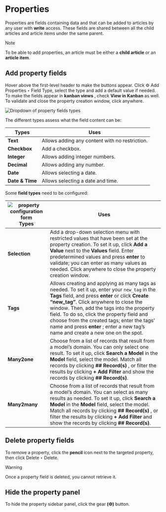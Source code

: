 # Properties

Properties are fields containing data and that can be added to articles by any
user with **write** access. These fields are shared between all the child
articles and article items under the same parent.

<div class="alert alert-primary">
<p class="alert-title">
Note</p><p>To be able to add properties, an article must be either a <b>child article</b> or an <b>article
item</b>.</p>
</div>

## Add property fields

Hover above the first-level header to make the buttons appear. Click ⚙ Add
Properties ‣ Field Type, select the type and add a default value if needed. To
make the fields appear in **kanban views** , check **View in Kanban** as well.
To validate and close the property creation window, click anywhere.

![Dropdown of property fields types](../../../_images/fields.png)

The different types assess what the field content can be:

Types | Uses  
---|---  
**Text** | Allows adding any content with no restriction.  
**Checkbox** | Add a checkbox.  
**Integer** | Allows adding integer numbers.  
**Decimal** | Allows adding any number.  
**Date** | Allows selecting a date.  
**Date & Time** | Allows selecting a date and time.  
  
Some **field types** need to be configured:

![property configuration form](../../../_images/manyone.png) Types | Uses  
---|---  
**Selection** | Add a drop-down selection menu with restricted values that have been set at the property creation. To set it up, click **Add a Value** next to the **Values** field. Enter predetermined values and press **enter** to validate; you can enter as many values as needed. Click anywhere to close the property creation window.  
**Tags** | Allows creating and applying as many tags as needed. To set it up, enter your `new_tag` in the **Tags** field, and press **enter** or click **Create “new_tag”**. Click anywhere to close the window. Then, add the tags into the property field. To do so, click the property field and choose from the created tags; enter the tags’ name and press **enter** ; enter a new tag’s name and create a new one on the spot.  
**Many2one** | Choose from a list of records that result from a model’s domain. You can only select one result. To set it up, click **Search a Model** in the **Model** field, select the model. Match all records by clicking **## Record(s)** , or filter the results by clicking **\+ Add Filter** and show the records by clicking **## Record(s)**.  
**Many2many** | Choose from a list of records that result from a model’s domain. You can select as many results as needed. To set it up, click **Search a Model** in the **Model** field, select the model. Match all records by clicking **## Record(s)** , or filter the results by clicking **\+ Add Filter** and show the records by clicking **## Record(s)**.  
  
## Delete property fields

To remove a property, click the **pencil** icon next to the targeted property,
then click Delete ‣ Delete.

<div class="alert alert-warning">
<p class="alert-title">
Warning</p><p>Once a property field is deleted, you cannot retrieve it.</p>
</div>

## Hide the property panel

To hide the property sidebar panel, click the gear **(⚙)** button.

